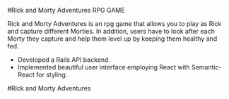 #Rick and Morty Adventures RPG GAME

Rick and Morty Adventures is an rpg game that allows you to play as Rick and capture different Morties. In addition, users have to look after each Morty they capture and help them level up by keeping them healthy and fed.
+ Developed a Rails API backend.
+ Implemented beautiful user interface employing React with Semantic-React for styling.

#Rick and Morty Adventures 
